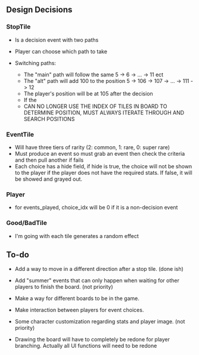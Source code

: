 ## Design Decisions

### StopTile

- Is a decision event with two paths
- Player can choose which path to take

- Switching paths:
    - The "main" path will follow the same 5 -> 6 -> ... -> 11 ect
    - The "alt" path will add 100 to the position 5 -> 106 -> 107 -> ... -> 111 -> 12
    - The player's position will be at 105 after the decision
    - If the 
    - CAN NO LONGER USE THE INDEX OF TILES IN BOARD TO DETERMINE POSITION, MUST ALWAYS ITERATE THROUGH AND SEARCH POSITIONS


### EventTile

- Will have three tiers of rarity (2: common, 1: rare, 0: super rare)
- Must produce an event so must grab an event then check the criteria and then pull another if fails
- Each choice has a hide field, if hide is true, the choice will not be shown to the player if the player does not have the required stats. If false, it will be showed and grayed out.

### Player

- for events_played, choice_idx will be 0 if it is a non-decision event

### Good/BadTile

- I'm going with each tile generates a random effect

## To-do

- Add a way to move in a different direction after a stop tile. (done ish)

- Add "summer" events that can only happen when waiting for other players to finish the board. (not priority)

- Make a way for different boards to be in the game.

- Make interaction between players for event choices.

- Some character customization regarding stats and player image. (not priority)

- Drawing the board will have to completely be redone for player branching. Actually all UI functions will need to be redone
